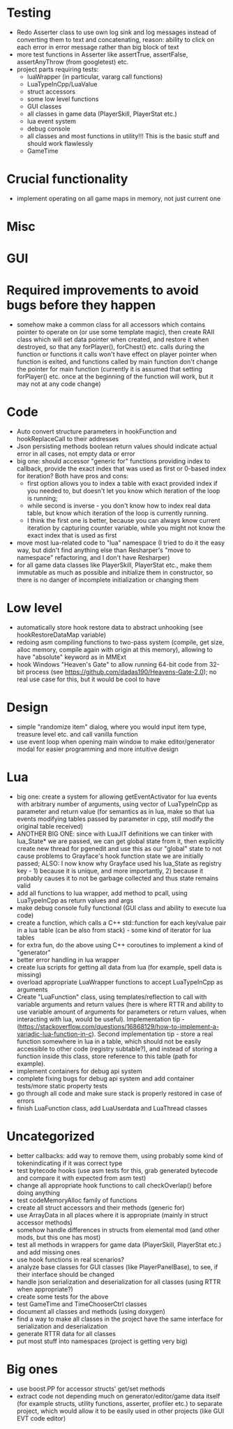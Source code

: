 # Testing
- Redo Asserter class to use own log sink and log messages instead of converting them to text and concatenating, reason: ability to click on each error in error message rather than big block of text
- more test functions in Asserter like assertTrue, assertFalse, assertAnyThrow (from googletest) etc.
- project parts requiring tests:
    - luaWrapper (in particular, vararg call functions)
    - LuaTypeInCpp/LuaValue
    - struct accessors
    - some low level functions
    - GUI classes
    - all classes in game data (PlayerSkill, PlayerStat etc.)
    - lua event system
    - debug console
    - all classes and most functions in utility!!! This is the basic stuff and should work flawlessly
    - GameTime

# Crucial functionality
- implement operating on all game maps in memory, not just current one

# Misc

# GUI

# Required improvements to avoid bugs before they happen
- somehow make a common class for all accessors which contains pointer to operate on (or use some template magic), then create RAII class which will set data pointer when created, and restore it when destroyed, so that any forPlayer(), forChest() etc. calls during the function or functions it calls won't have effect on player pointer when function is exited, and functions called by main function don't change the pointer for main function (currently it is assumed that setting forPlayer() etc. once at the beginning of the function will work, but it may not at any code change)

# Code
- Auto convert structure parameters in hookFunction and hookReplaceCall to their addresses
- Json persisting methods boolean return values should indicate actual error in all cases, not empty data or error
- big one: should accessor "generic for" functions providing index to callback, provide the exact index that was used as first or 0-based index for iteration? Both have pros and cons:
    - first option allows you to index a table with exact provided index if you needed to, but doesn't let you know which iteration of the loop is running;
    - while second is inverse - you don't know how to index real data table, but know which iteration of the loop is currently running.
    - I think the first one is better, because you can always know current iteration by capturing counter variable, while you might not know the exact index that is used as first
- move most lua-related code to "lua" namespace (I tried to do it the easy way, but didn't find anything else than Resharper's "move to namespace" refactoring, and I don't have Resharper)
- for all game data classes like PlayerSkill, PlayerStat etc., make them immutable as much as possible and initialize them in constructor, so there is no danger of incomplete initialization or changing them

# Low level
- automatically store hook restore data to abstract unhooking (see hookRestoreDataMap variable)
- redoing asm compiling functions to two-pass system (compile, get size, alloc memory, compile again with origin at this memory), allowing to have "absolute" keyword as in MMExt
- hook Windows "Heaven's Gate" to allow running 64-bit code from 32-bit process (see https://github.com/dadas190/Heavens-Gate-2.0); no real use case for this, but it would be cool to have

# Design
- simple "randomize item" dialog, where you would input item type, treasure level etc. and call vanilla function
- use event loop when opening main window to make editor/generator modal for easier programming and more intuitive design

# Lua
- big one: create a system for allowing getEventActivator for lua events with arbitrary number of arguments, using vector of LuaTypeInCpp as parameter and return value (for semantics as in lua, make so that lua events modifying tables passed by parameter in cpp, still modify the original table received)
- ANOTHER BIG ONE: since with LuaJIT definitions we can tinker with lua_State* we are passed, we can get global state from it, then explicitly create new thread for pgenedit and use this as our "global" state to not cause problems to Grayface's hook function state we are initially passed; ALSO: I now know why Grayface used his lua_State as registry key - 1) because it is unique, and more importantly, 2) because it probably causes it to not be garbage collected and thus state remains valid
- add all functions to lua wrapper, add method to pcall, using LuaTypeInCpp as return values and args
- make debug console fully functional (GUI class and ability to execute lua code)
- create a function, which calls a C++ std::function for each key/value pair in a lua table (can be also from stack) - some kind of iterator for lua tables
- for extra fun, do the above using C++ coroutines to implement a kind of "generator"
- better error handling in lua wrapper
- create lua scripts for getting all data from lua (for example, spell data is missing)
- overload appropriate LuaWrapper functions to accept LuaTypeInCpp as arguments
- Create "LuaFunction" class, using templates/reflection to call with variable arguments and return values (here is where RTTR and ability to use variable amount of arguments for parameters or return values, when interacting with lua, would be useful). Implementation tip - (https://stackoverflow.com/questions/16868129/how-to-implement-a-variadic-lua-function-in-c). Second implementation tip - store a real function somewhere in lua in a table, which should not be easily accessible to other code (registry subtable?), and instead of storing a function inside this class, store reference to this table (path for example).
- implement containers for debug api system
- complete fixing bugs for debug api system and add container tests/more static property tests
- go through all code and make sure stack is properly restored in case of errors
- finish LuaFunction class, add LuaUserdata and LuaThread classes

# Uncategorized
- better callbacks: add way to remove them, using probably some kind of tokenindicating if it was correct type
- test bytecode hooks (use asm tests for this, grab generated bytecode and compare it with expected from asm test)
- change all appropriate hook functions to call checkOverlap() before doing anything
- test codeMemoryAlloc family of functions
- create all struct accessors and their methods (generic for)
- use ArrayData in all places where it is appropriate (mainly in struct accessor methods)
- somehow handle differences in structs from elemental mod (and other mods, but this one has most)
- test all methods in wrappers for game data (PlayerSkill, PlayerStat etc.) and add missing ones
- use hook functions in real scenarios?
- analyze base classes for GUI classes (like PlayerPanelBase), to see, if their interface should be changed
- handle json serialization and deserialization for all classes (using RTTR when appropriate?)
- create some tests for the above
- test GameTime and TimeChooserCtrl classes
- document all classes and methods (using doxygen)
- find a way to make all classes in the project have the same interface for serialization and deserialization
- generate RTTR data for all classes
- put most stuff into namespaces (project is getting very big)

# Big ones
- use boost.PP for accessor structs' get/set methods
- extract code not depending much on generator/editor/game data itself (for example structs, utility functions, asserter, profiler etc.) to separate project, which would allow it to be easily used in other projects (like GUI EVT code editor)